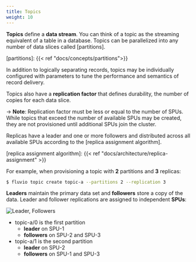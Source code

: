```yaml
---
title: Topics
weight: 10
---
```

**Topics** define a **data stream**. You can think of a topic as the streaming equivalent of a table in a database. Topics can be parallelized into any number of data slices called [partitions].

[partitions]: {{< ref "docs/concepts/partitions">}}

In addition to logically separating records, topics may be individually configured
with parameters to tune the performance and semantics of record delivery.

Topics also have a **replication factor** that defines durability, the number of copies for each data slice.

-> **Note**: Replication factor must be less or equal to the number of SPUs.  While topics that exceed the number of available SPUs may be created, they are not provisioned until additional SPUs join the cluster.

Replicas have a leader and one or more followers and distributed across all available SPUs according to the [replica assignment algorithm].

[replica assignment algorithm]: {{< ref "docs/architecture/replica-assignment" >}}

For example, when provisioning a topic with **2** partitions and **3** replicas:

```bash
$ fluvio topic create topic-a --partitions 2 --replication 3
```

**Leaders** maintain the primary data set and **followers** store a copy of the data. Leader and follower replications are assigned to independent **SPUs**:

<img src="/docs/architecture/images/assignment-leader-followers.svg"
     alt="Leader, Followers"
     style="justify: center; max-width: 640px" />

* topic-a/0 is the first partition
    * **leader** on SPU-1
    * **followers** on SPU-2 and SPU-3
* topic-a/1 is the second partition
    * **leader** on SPU-2
    * **followers** on SPU-1 and SPU-3
